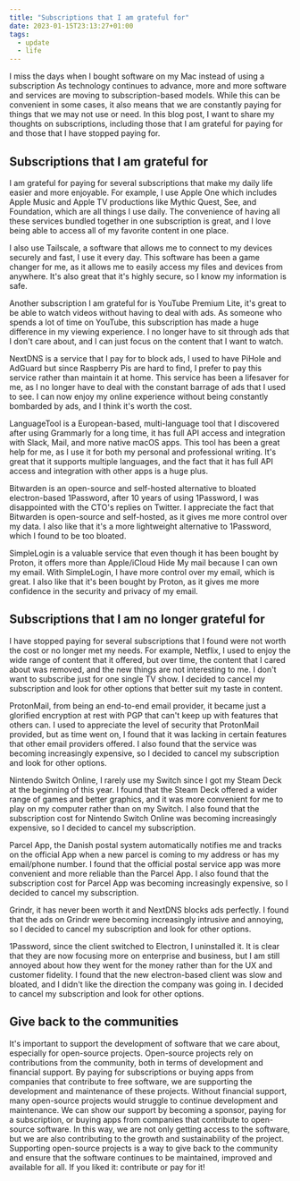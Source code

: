 ```yaml
---
title: "Subscriptions that I am grateful for"
date: 2023-01-15T23:13:27+01:00
tags:
  - update
  - life
---
```

I miss the days when I bought software on my Mac instead of using a subscription
As technology continues to advance, more and more software and services are
moving to subscription-based models. While this can be convenient in some cases,
it also means that we are constantly paying for things that we may not use or
need. In this blog post, I want to share my thoughts on subscriptions, including
those that I am grateful for paying for and those that I have stopped paying
for.
<!--more-->


## Subscriptions that I am grateful for
I am grateful for paying for several subscriptions that make my daily life
easier and more enjoyable. For example, I use Apple One which includes Apple
Music and Apple TV productions like Mythic Quest, See, and Foundation, which are
all things I use daily. The convenience of having all these services bundled
together in one subscription is great, and I love being able to access all of my
favorite content in one place.

I also use Tailscale, a software that allows me to connect to my devices
securely and fast, I use it every day. This software has been a game changer for
me, as it allows me to easily access my files and devices from anywhere. It's
also great that it's highly secure, so I know my information is safe.

Another subscription I am grateful for is YouTube Premium Lite, it's great to be
able to watch videos without having to deal with ads. As someone who spends a
lot of time on YouTube, this subscription has made a huge difference in my
viewing experience. I no longer have to sit through ads that I don't care about,
and I can just focus on the content that I want to watch.

NextDNS is a service that I pay for to block ads, I used to have PiHole and
AdGuard but since Raspberry Pis are hard to find, I prefer to pay this service
rather than maintain it at home. This service has been a lifesaver for me, as I
no longer have to deal with the constant barrage of ads that I used to see. I
can now enjoy my online experience without being constantly bombarded by ads,
and I think it's worth the cost.

LanguageTool is a European-based, multi-language tool that I discovered after
using Grammarly for a long time, it has full API access and integration with
Slack, Mail, and more native macOS apps. This tool has been a great help for me,
as I use it for both my personal and professional writing. It's great that it
supports multiple languages, and the fact that it has full API access and
integration with other apps is a huge plus.

Bitwarden is an open-source and self-hosted alternative to bloated
electron-based 1Password, after 10 years of using 1Password, I was disappointed
with the CTO's replies on Twitter. I appreciate the fact that Bitwarden is
open-source and self-hosted, as it gives me more control over my data. I also
like that it's a more lightweight alternative to 1Password, which I found to be
too bloated.

SimpleLogin is a valuable service that even though it has been bought by Proton,
it offers more than Apple/iCloud Hide My mail because I can own my email. With
SimpleLogin, I have more control over my email, which is great. I also like that
it's been bought by Proton, as it gives me more confidence in the security and
privacy of my email.


## Subscriptions that I am no longer grateful for
I have stopped paying for several subscriptions that I found were not worth the
cost or no longer met my needs. For example, Netflix, I used to enjoy the wide
range of content that it offered, but over time, the content that I cared about
was removed, and the new things are not interesting to me. I don't want to
subscribe just for one single TV show. I decided to cancel my subscription and
look for other options that better suit my taste in content.

ProtonMail, from being an end-to-end email provider, it became just a glorified
encryption at rest with PGP that can't keep up with features that others can. I
used to appreciate the level of security that ProtonMail provided, but as time
went on, I found that it was lacking in certain features that other email
providers offered. I also found that the service was becoming increasingly
expensive, so I decided to cancel my subscription and look for other options.

Nintendo Switch Online, I rarely use my Switch since I got my Steam Deck at the
beginning of this year. I found that the Steam Deck offered a wider range of
games and better graphics, and it was more convenient for me to play on my
computer rather than on my Switch. I also found that the subscription cost for
Nintendo Switch Online was becoming increasingly expensive, so I decided to
cancel my subscription.

Parcel App, the Danish postal system automatically notifies me and tracks on the
official App when a new parcel is coming to my address or has my email/phone
number. I found that the official postal service app was more convenient and
more reliable than the Parcel App. I also found that the subscription cost for
Parcel App was becoming increasingly expensive, so I decided to cancel my
subscription.

Grindr, it has never been worth it and NextDNS blocks ads perfectly. I found
that the ads on Grindr were becoming increasingly intrusive and annoying, so I
decided to cancel my subscription and look for other options.

1Password, since the client switched to Electron, I uninstalled it. It is clear
that they are now focusing more on enterprise and business, but I am still
annoyed about how they went for the money rather than for the UX and customer
fidelity. I found that the new electron-based client was slow and bloated, and I
didn't like the direction the company was going in. I decided to cancel my
subscription and look for other options.

## Give back to the communities
It's important to support the development of software that we care about,
especially for open-source projects. Open-source projects rely on contributions
from the community, both in terms of development and financial support. By
paying for subscriptions or buying apps from companies that contribute to free
software, we are supporting the development and maintenance of these projects.
Without financial support, many open-source projects would struggle to continue
development and maintenance. We can show our support by becoming a sponsor,
paying for a subscription, or buying apps from companies that contribute to
open-source software. In this way, we are not only getting access to the
software, but we are also contributing to the growth and sustainability of the
project. Supporting open-source projects is a way to give back to the community
and ensure that the software continues to be maintained, improved and available
for all. If you liked it: contribute or pay for it!

